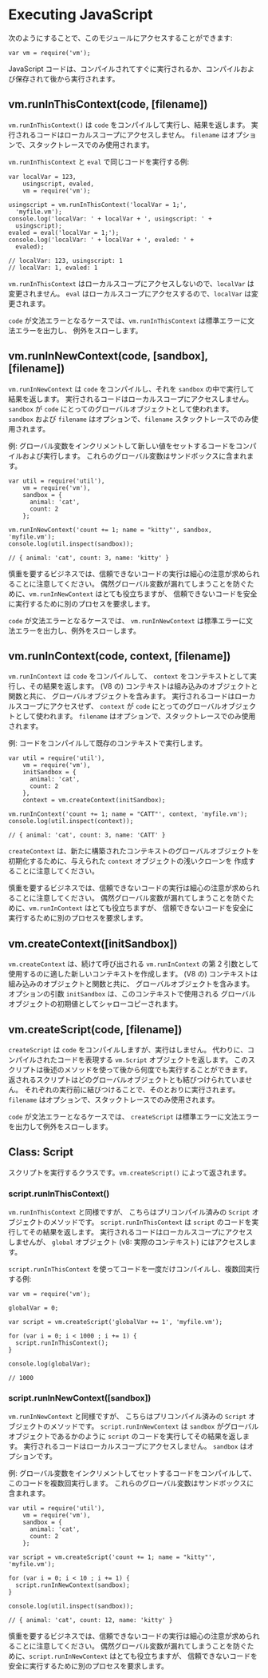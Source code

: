 # Executing JavaScript

<!--name=vm-->

<!--
You can access this module with:
-->

次のようにすることで、このモジュールにアクセスすることができます:

    var vm = require('vm');

<!--
JavaScript code can be compiled and run immediately or compiled, saved, and run later.
-->

JavaScript コードは、コンパイルされてすぐに実行されるか、コンパイルおよび保存されて後から実行されます。


## vm.runInThisContext(code, [filename])

<!--
`vm.runInThisContext()` compiles `code`, runs it and returns the result. Running
code does not have access to local scope. `filename` is optional, it's used only
in stack traces.
-->

`vm.runInThisContext()` は `code` をコンパイルして実行し、結果を返します。
実行されるコードはローカルスコープにアクセスしません。
`filename` はオプションで、スタックトレースでのみ使用されます。

<!--
Example of using `vm.runInThisContext` and `eval` to run the same code:
-->

`vm.runInThisContext` と `eval` で同じコードを実行する例:

    var localVar = 123,
        usingscript, evaled,
        vm = require('vm');

    usingscript = vm.runInThisContext('localVar = 1;',
      'myfile.vm');
    console.log('localVar: ' + localVar + ', usingscript: ' +
      usingscript);
    evaled = eval('localVar = 1;');
    console.log('localVar: ' + localVar + ', evaled: ' +
      evaled);

    // localVar: 123, usingscript: 1
    // localVar: 1, evaled: 1

<!--
`vm.runInThisContext` does not have access to the local scope, so `localVar` is unchanged.
`eval` does have access to the local scope, so `localVar` is changed.
-->

`vm.runInThisContext` はローカルスコープにアクセスしないので、`localVar` は変更されません。
`eval` はローカルスコープにアクセスするので、`localVar` は変更されます。

<!--
In case of syntax error in `code`, `vm.runInThisContext` emits the syntax error to stderr
and throws an exception.
-->

`code` が文法エラーとなるケースでは、`vm.runInThisContext` は標準エラーに文法エラーを出力し、
例外をスローします。


## vm.runInNewContext(code, [sandbox], [filename])

<!--
`vm.runInNewContext` compiles `code`, then runs it in `sandbox` and returns the
result. Running code does not have access to local scope. The object `sandbox`
will be used as the global object for `code`.
`sandbox` and `filename` are optional, `filename` is only used in stack traces.
-->

`vm.runInNewContext` は `code` をコンパイルし、それを `sandbox` の中で実行して
結果を返します。
実行されるコードはローカルスコープにアクセスしません。
`sandbox` が `code` にとってのグローバルオブジェクトとして使われます。
`sandbox` および `filename` はオプションで、`filename` 
スタックトレースでのみ使用されます。

<!--
Example: compile and execute code that increments a global variable and sets a new one.
These globals are contained in the sandbox.
-->

例: グローバル変数をインクリメントして新しい値をセットするコードをコンパイルおよび実行します。
これらのグローバル変数はサンドボックスに含まれます。

    var util = require('util'),
        vm = require('vm'),
        sandbox = {
          animal: 'cat',
          count: 2
        };

    vm.runInNewContext('count += 1; name = "kitty"', sandbox, 'myfile.vm');
    console.log(util.inspect(sandbox));

    // { animal: 'cat', count: 3, name: 'kitty' }

<!--
Note that running untrusted code is a tricky business requiring great care.  To prevent accidental
global variable leakage, `vm.runInNewContext` is quite useful, but safely running untrusted code
requires a separate process.
-->

慎重を要するビジネスでは、信頼できないコードの実行は細心の注意が求められることに注意してください。
偶然グローバル変数が漏れてしまうことを防ぐために、`vm.runInNewContext` はとても役立ちますが、
信頼できないコードを安全に実行するために別のプロセスを要求します。

<!--
In case of syntax error in `code`, `vm.runInNewContext` emits the syntax error to stderr
and throws an exception.
-->

`code` が文法エラーとなるケースでは、
`vm.runInNewContext` は標準エラーに文法エラーを出力し、例外をスローします。

## vm.runInContext(code, context, [filename])

<!--
`vm.runInContext` compiles `code`, then runs it in `context` and returns the
result. A (V8) context comprises a global object, together with a set of
built-in objects and functions. Running code does not have access to local scope
and the global object held within `context` will be used as the global object
for `code`.
`filename` is optional, it's used only in stack traces.

Example: compile and execute code in a existing context.
-->

`vm.runInContext` は `code` をコンパイルして、
`context` をコンテキストとして実行し、その結果を返します。
(V8 の) コンテキストは組み込みのオブジェクトと関数と共に、
グローバルオブジェクトを含みます。
実行されるコードはローカルスコープにアクセスせず、
`context` が `code` にとってのグローバルオブジェクトとして使われます。
`filename` はオプションで、スタックトレースでのみ使用されます。

例: コードをコンパイルして既存のコンテキストで実行します。

    var util = require('util'),
        vm = require('vm'),
        initSandbox = {
          animal: 'cat',
          count: 2
        },
        context = vm.createContext(initSandbox);

    vm.runInContext('count += 1; name = "CATT"', context, 'myfile.vm');
    console.log(util.inspect(context));

    // { animal: 'cat', count: 3, name: 'CATT' }

<!--
Note that `createContext` will perform a shallow clone of the supplied sandbox object in order to
initialise the global object of the freshly constructed context.

Note that running untrusted code is a tricky business requiring great care.  To prevent accidental
global variable leakage, `vm.runInContext` is quite useful, but safely running untrusted code
requires a separate process.

In case of syntax error in `code`, `vm.runInContext` emits the syntax error to stderr
and throws an exception.
-->

`createContext` は、新たに構築されたコンテキストのグローバルオブジェクトを
初期化するために、与えられた `context` オブジェクトの浅いクローンを
作成することに注意してください。

慎重を要するビジネスでは、信頼できないコードの実行は細心の注意が求められることに注意してください。
偶然グローバル変数が漏れてしまうことを防ぐために、`vm.runInContext` はとても役立ちますが、
信頼できないコードを安全に実行するために別のプロセスを要求します。


## vm.createContext([initSandbox])

<!--
`vm.createContext` creates a new context which is suitable for use as the 2nd argument of a subsequent
call to `vm.runInContext`. A (V8) context comprises a global object together with a set of
build-in objects and functions. The optional argument `initSandbox` will be shallow-copied
to seed the initial contents of the global object used by the context.
-->

`vm.createContext` は、続けて呼び出される `vm.runInContext` の第 2 引数として
使用するのに適した新しいコンテキストを作成します。
(V8 の) コンテキストは組み込みのオブジェクトと関数と共に、
グローバルオブジェクトを含みます。
オプションの引数 `initSandbox` は、このコンテキストで使用される
グローバルオブジェクトの初期値としてシャローコピーされます。

## vm.createScript(code, [filename])

<!--
`createScript` compiles `code` but does not run it. Instead, it returns a
`vm.Script` object representing this compiled code. This script can be run
later many times using methods below. The returned script is not bound to any
global object. It is bound before each run, just for that run. `filename` is
optional, it's only used in stack traces.
-->

`createScript` は `code` をコンパイルしますが、実行はしません。
代わりに、コンパイルされたコードを表現する `vm.Script` オブジェクトを返します。
このスクリプトは後述のメソッドを使って後から何度でも実行することができます。
返されるスクリプトはどのグローバルオブジェクトとも結びつけられていません。
それぞれの実行前に結びつけることで、そのとおりに実行されます。
`filename` はオプションで、スタックトレースでのみ使用されます。

<!--
In case of syntax error in `code`, `createScript` prints the syntax error to stderr
and throws an exception.
-->

`code` が文法エラーとなるケースでは、
`createScript` は標準エラーに文法エラーを出力して例外をスローします。


## Class: Script

<!--
A class for running scripts.  Returned by vm.createScript.
-->

スクリプトを実行するクラスです。`vm.createScript()` によって返されます。

### script.runInThisContext()

<!--
Similar to `vm.runInThisContext` but a method of a precompiled `Script` object.
`script.runInThisContext` runs the code of `script` and returns the result.
Running code does not have access to local scope, but does have access to the `global` object
(v8: in actual context).
-->

`vm.runInThisContext` と同様ですが、
こちらはプリコンパイル済みの `Script` オブジェクトのメソッドです。
`script.runInThisContext` は `script` のコードを実行してその結果を返します。
実行されるコードはローカルスコープにアクセスしませんが、
`global` オブジェクト (v8: 実際のコンテキスト) にはアクセスします。

<!--
Example of using `script.runInThisContext` to compile code once and run it multiple times:
-->

`script.runInThisContext` を使ってコードを一度だけコンパイルし、複数回実行する例:

    var vm = require('vm');

    globalVar = 0;

    var script = vm.createScript('globalVar += 1', 'myfile.vm');

    for (var i = 0; i < 1000 ; i += 1) {
      script.runInThisContext();
    }

    console.log(globalVar);

    // 1000


### script.runInNewContext([sandbox])

<!--
Similar to `vm.runInNewContext` a method of a precompiled `Script` object.
`script.runInNewContext` runs the code of `script` with `sandbox` as the global object and returns the result.
Running code does not have access to local scope. `sandbox` is optional.
-->

`vm.runInNewContext` と同様ですが、
こちらはプリコンパイル済みの `Script` オブジェクトのメソッドです。
`script.runInNewContext` は `sandbox` がグローバルオブジェクトであるかのように
`script` のコードを実行してその結果を返します。
実行されるコードはローカルスコープにアクセスしません。
`sandbox` はオプションです。

<!--
Example: compile code that increments a global variable and sets one, then execute this code multiple times.
These globals are contained in the sandbox.
-->

例: グローバル変数をインクリメントしてセットするコードをコンパイルして、このコードを複数回実行します。
これらのグローバル変数はサンドボックスに含まれます。

    var util = require('util'),
        vm = require('vm'),
        sandbox = {
          animal: 'cat',
          count: 2
        };

    var script = vm.createScript('count += 1; name = "kitty"', 'myfile.vm');

    for (var i = 0; i < 10 ; i += 1) {
      script.runInNewContext(sandbox);
    }

    console.log(util.inspect(sandbox));

    // { animal: 'cat', count: 12, name: 'kitty' }

<!--
Note that running untrusted code is a tricky business requiring great care.  To prevent accidental
global variable leakage, `script.runInNewContext` is quite useful, but safely running untrusted code
requires a separate process.
-->

慎重を要するビジネスでは、信頼できないコードの実行は細心の注意が求められることに注意してください。
偶然グローバル変数が漏れてしまうことを防ぐために、`script.runInNewContext` はとても役立ちますが、
信頼できないコードを安全に実行するために別のプロセスを要求します。
